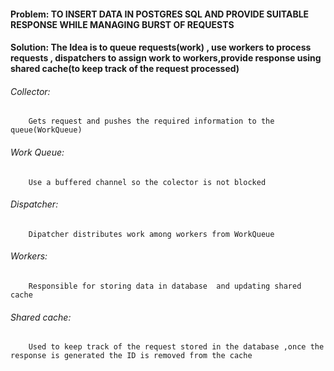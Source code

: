 #### Problem: TO INSERT DATA IN POSTGRES SQL AND PROVIDE SUITABLE RESPONSE WHILE MANAGING BURST OF REQUESTS

#### Solution: The Idea is to queue requests(work) , use workers to process requests , dispatchers to assign work to workers,provide response using shared cache(to keep track of the request processed) 

###### Collector:
        Gets request and pushes the required information to the queue(WorkQueue)
###### Work Queue:
        Use a buffered channel so the colector is not blocked
###### Dispatcher:
        Dipatcher distributes work among workers from WorkQueue
###### Workers:
        Responsible for storing data in database  and updating shared cache
###### Shared cache:
        Used to keep track of the request stored in the database ,once the response is generated the ID is removed from the cache
    
